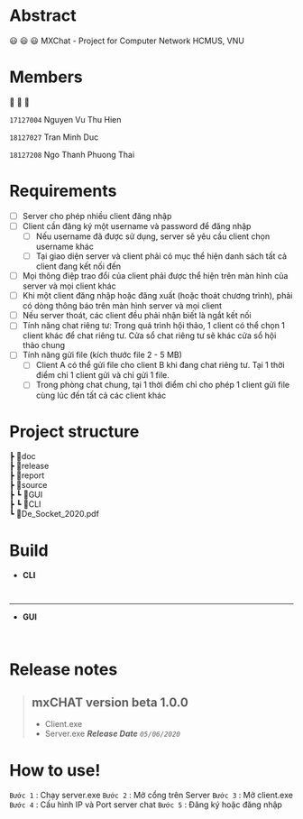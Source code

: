 # Abstract
:smiley:	:smiley:	:smiley:	MXChat - Project for Computer Network HCMUS, VNU 

# Members
:boy:	:boy:	:boy:	


`17127004` Nguyen Vu Thu Hien 

`18127027` Tran Minh Duc

`18127208` Ngo Thanh Phuong Thai


# Requirements
- [ ] Server cho phép nhiều client đăng nhập
- [ ] Client cần đăng ký một username và password để đăng nhập
  - [ ] Nếu username đã được sử dụng, server sẽ yêu cầu client chọn username khác
  - [ ] Tại giao diện server và client phải có mục thể hiện danh sách tất cả client đang kết nối đến
- [ ] Mọi thông điệp trao đổi của client phải được thể hiện trên màn hình của server và
mọi client khác
- [ ] Khi một client đăng nhập hoặc đăng xuất (hoặc thoát chương trình), phải có dòng
thông báo trên màn hình server và mọi client
- [ ] Nếu server thoát, các client đều phải nhận biết là ngắt kết nối
- [ ] Tính năng chat riêng tư: Trong quá trình hội thảo, 1 client có thể chọn 1 client khác
để chat riêng tư. Cửa sổ chat riêng tư sẽ khác cửa sổ hội thảo chung
- [ ] Tính năng gửi file (kích thước file 2 - 5 MB)
  - [ ]  Client A có thể gửi file cho client B khi đang chat riêng tư. Tại 1 thời điểm
chỉ 1 client gửi và chỉ gửi 1 file.
  - [ ] Trong phòng chat chung, tại 1 thời điểm chỉ cho phép 1 client gửi file cùng
lúc đến tất cả các client khác

# Project structure

 ┣ 📂doc\
 ┣ 📂release\
 ┣ 📂report\
 ┣ 📂source\
 ┣ ┗ 📂GUI\
 ┣ ┗ 📂CLI\
 ┗ 📜De_Socket_2020.pdf
 
# Build

+ **CLI**
```
    
```
<hr/>

+ **GUI**
```
    
```

# Release notes
> ## mxCHAT version beta 1.0.0
> + Client.exe
> + Server.exe
>  _**Release Date**_ _`05/06/2020`_

# How to use!

`Bước 1` : Chạy server.exe
`Bước 2` : Mở cổng trên Server
`Bước 3` : Mở client.exe
`Bước 4` : Cấu hình IP và Port server chat
`Bước 5` : Đăng ký hoặc đăng nhập


